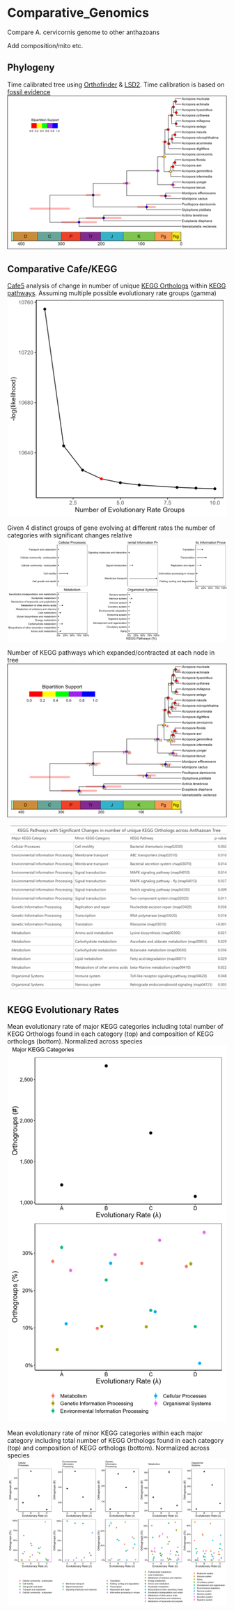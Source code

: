 # Comparative_Genomics
 Compare A. cervicornis genome to other anthazoans

Add composition/mito etc.

## Phylogeny
Time calibrated tree using [Orthofinder](https://github.com/davidemms/OrthoFinder) & [LSD2](https://github.com/tothuhien/lsd2). Time calibration is based on [fossil evidence](Data/fossil_estimates.txt)
![image info](Results/time_tree.png)

## Comparative Cafe/KEGG
[Cafe5](https://github.com/hahnlab/CAFE5) analysis of change in number of unique [KEGG Orthologs](https://www.genome.jp/kegg/ko.html) within [KEGG pathways](https://www.genome.jp/kegg/pathway.html). Assuming multiple possible evolutionary rate groups (gamma)
![image info](Results/number_gamma_categories.png)

Given 4 distinct groups of gene evolving at different rates the number of categories with significant changes relative
![image info](Results/significant_change_pathways.png)

Number of KEGG pathways which expanded/contracted at each node in tree
![image info](Results/cafe_time_tree.png)

![image info](Results/significantly_evolving_pathways.png)

## KEGG Evolutionary Rates

Mean evolutionary rate of major KEGG categories including total number of KEGG Orthologs found in each category (top) and composition of KEGG orthologs (bottom). Normalized across species
![image info](Results/evolutionary_rate_major_keggs.png)

Mean evolutionary rate of minor KEGG categories within each major category including total number of KEGG Orthologs found in each category (top) and composition of KEGG orthologs (bottom). Normalized across species
![image info](Results/evolutionary_rate_minor_keggs.png)
